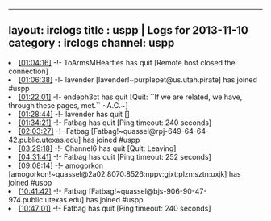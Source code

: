 
---
layout: irclogs
title : uspp | Logs for 2013-11-10
category : irclogs
channel: uspp
---
<li class="logitem"><a href="#01:04:16" name="01:04:16" class="time">[01:04:16]</a> -!- <span class="quit">ToArmsMHearties</span> has quit [Remote host closed the connection] </li>
<li class="logitem"><a href="#01:06:38" name="01:06:38" class="time">[01:06:38]</a> -!- <span class="join">lavender</span> [lavender!~purplepet@us.utah.pirate] has joined #uspp </li>
<li class="logitem"><a href="#01:22:01" name="01:22:01" class="time">[01:22:01]</a> -!- <span class="quit">endeph3ct</span> has quit [Quit: ``If we are related, we have, through these pages, met.`` ~A.C.~] </li>
<li class="logitem"><a href="#01:28:44" name="01:28:44" class="time">[01:28:44]</a> -!- <span class="quit">lavender</span> has quit [] </li>
<li class="logitem"><a href="#01:34:21" name="01:34:21" class="time">[01:34:21]</a> -!- <span class="quit">Fatbag</span> has quit [Ping timeout: 240 seconds] </li>
<li class="logitem"><a href="#02:03:27" name="02:03:27" class="time">[02:03:27]</a> -!- <span class="join">Fatbag</span> [Fatbag!~quassel@rpj-649-64-64-42.public.utexas.edu] has joined #uspp </li>
<li class="logitem"><a href="#03:29:18" name="03:29:18" class="time">[03:29:18]</a> -!- <span class="quit">Channel6</span> has quit [Quit: Leaving] </li>
<li class="logitem"><a href="#04:31:41" name="04:31:41" class="time">[04:31:41]</a> -!- <span class="quit">Fatbag</span> has quit [Ping timeout: 252 seconds] </li>
<li class="logitem"><a href="#09:08:14" name="09:08:14" class="time">[09:08:14]</a> -!- <span class="join">amogorkon</span> [amogorkon!~quassel@2a02:8070:8526:nppv:gjxt:plzn:sztn:uxjk] has joined #uspp </li>
<li class="logitem"><a href="#10:41:42" name="10:41:42" class="time">[10:41:42]</a> -!- <span class="join">Fatbag</span> [Fatbag!~quassel@bjs-906-90-47-974.public.utexas.edu] has joined #uspp </li>
<li class="logitem"><a href="#10:47:01" name="10:47:01" class="time">[10:47:01]</a> -!- <span class="quit">Fatbag</span> has quit [Ping timeout: 240 seconds] </li>



